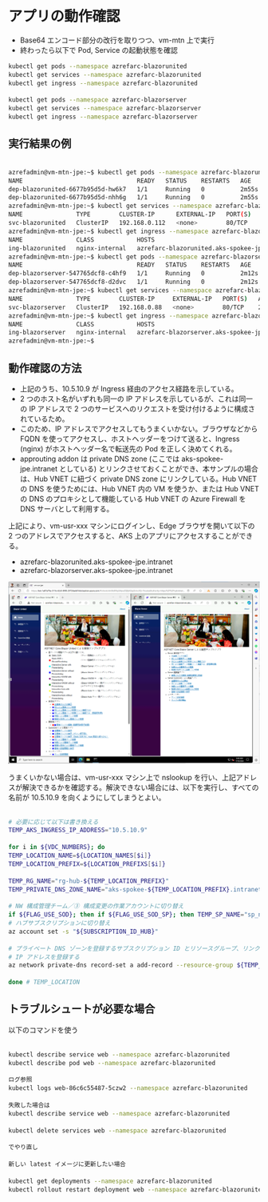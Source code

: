 # アプリの動作確認

- Base64 エンコード部分の改行を取りつつ、vm-mtn 上で実行
- 終わったら以下で Pod, Service の起動状態を確認

```bash
kubectl get pods --namespace azrefarc-blazorunited
kubectl get services --namespace azrefarc-blazorunited
kubectl get ingress --namespace azrefarc-blazorunited

kubectl get pods --namespace azrefarc-blazorserver
kubectl get services --namespace azrefarc-blazorserver
kubectl get ingress --namespace azrefarc-blazorserver
```

## 実行結果の例

```bash

azrefadmin@vm-mtn-jpe:~$ kubectl get pods --namespace azrefarc-blazorunited
NAME                                READY   STATUS    RESTARTS   AGE
dep-blazorunited-6677b95d5d-hw6k7   1/1     Running   0          2m55s
dep-blazorunited-6677b95d5d-nhh6g   1/1     Running   0          2m55s
azrefadmin@vm-mtn-jpe:~$ kubectl get services --namespace azrefarc-blazorunited
NAME               TYPE        CLUSTER-IP      EXTERNAL-IP   PORT(S)   AGE
svc-blazorunited   ClusterIP   192.168.0.112   <none>        80/TCP    2m58s
azrefadmin@vm-mtn-jpe:~$ kubectl get ingress --namespace azrefarc-blazorunited
NAME               CLASS            HOSTS                                           ADDRESS     PORTS   AGE
ing-blazorunited   nginx-internal   azrefarc-blazorunited.aks-spokee-jpe.intranet   10.5.10.9   80      3m2s
azrefadmin@vm-mtn-jpe:~$ kubectl get pods --namespace azrefarc-blazorserver
NAME                                READY   STATUS    RESTARTS   AGE
dep-blazorserver-547765dcf8-c4hf9   1/1     Running   0          2m12s
dep-blazorserver-547765dcf8-d2dvc   1/1     Running   0          2m12s
azrefadmin@vm-mtn-jpe:~$ kubectl get services --namespace azrefarc-blazorserver
NAME               TYPE        CLUSTER-IP     EXTERNAL-IP   PORT(S)   AGE
svc-blazorserver   ClusterIP   192.168.0.88   <none>        80/TCP    2m16s
azrefadmin@vm-mtn-jpe:~$ kubectl get ingress --namespace azrefarc-blazorserver
NAME               CLASS            HOSTS                                           ADDRESS     PORTS   AGE
ing-blazorserver   nginx-internal   azrefarc-blazorserver.aks-spokee-jpe.intranet   10.5.10.9   80      2m20s
azrefadmin@vm-mtn-jpe:~$

```

## 動作確認の方法

- 上記のうち、10.5.10.9 が Ingress 経由のアクセス経路を示している。
- 2 つのホスト名がいずれも同一の IP アドレスを示しているが、これは同一の IP アドレスで 2 つのサービスへのリクエストを受け付けるように構成されているため。
- このため、IP アドレスでアクセスしてもうまくいかない。ブラウザなどから FQDN を使ってアクセスし、ホストヘッダーをつけて送ると、Ingress (nginx) がホストヘッダー名で転送先の Pod を正しく決めてくれる。
- approuting addon は private DNS zone (ここでは aks-spokee-jpe.intranet としている) とリンクさせておくことができ、本サンプルの場合は、Hub VNET に紐づく private DNS zone にリンクしている。Hub VNET の DNS を使うためには、Hub VNET 内の VM を使うか、または Hub VNET の DNS のプロキシとして機能している Hub VNET の Azure Firewall を DNS サーバとして利用する。

上記により、vm-usr-xxx マシンにログインし、Edge ブラウザを開いて以下の 2 つのアドレスでアクセスすると、AKS 上のアプリにアクセスすることができる。

- azrefarc-blazorunited.aks-spokee-jpe.intranet
- azrefarc-blazorserver.aks-spokee-jpe.intranet

![picture 0](./images/a2b5597cd5a4e4d315c9fa5144a57d51836c9cba09974e1bdfbfdd96fd7b30e7.png)  


うまくいかない場合は、vm-usr-xxx マシン上で nslookup を行い、上記アドレスが解決できるかを確認する。解決できない場合には、以下を実行し、すべての名前が 10.5.10.9 を向くようにしてしまうとよい。

```bash

# 必要に応じて以下は書き換える
TEMP_AKS_INGRESS_IP_ADDRESS="10.5.10.9"

for i in ${VDC_NUMBERS}; do
TEMP_LOCATION_NAME=${LOCATION_NAMES[$i]}
TEMP_LOCATION_PREFIX=${LOCATION_PREFIXS[$i]}

TEMP_RG_NAME="rg-hub-${TEMP_LOCATION_PREFIX}"
TEMP_PRIVATE_DNS_ZONE_NAME="aks-spokee-${TEMP_LOCATION_PREFIX}.intranet"

# NW 構成管理チーム／③ 構成変更の作業アカウントに切り替え
if ${FLAG_USE_SOD}; then if ${FLAG_USE_SOD_SP}; then TEMP_SP_NAME="sp_nw_change"; az login --service-principal --username ${SP_APP_IDS[${TEMP_SP_NAME}]} --password ${SP_PWDS[${TEMP_SP_NAME}]} --tenant ${PRIMARY_DOMAIN_NAME} --allow-no-subscriptions; else az account clear; az login -u "user_nw_change@${PRIMARY_DOMAIN_NAME}" -p "${ADMIN_PASSWORD}"; fi; fi
# ハブサブスクリプションに切り替え
az account set -s "${SUBSCRIPTION_ID_HUB}"

# プライベート DNS ゾーンを登録するサブスクリプション ID とリソースグループ、リンク先 VNET
# IP アドレスを登録する
az network private-dns record-set a add-record --resource-group ${TEMP_RG_NAME} --zone-name ${TEMP_PRIVATE_DNS_ZONE_NAME} --record-set-name "*" --ipv4-address ${TEMP_AKS_INGRESS_IP_ADDRESS} --subscription "${SUBSCRIPTION_ID_HUB}"

done # TEMP_LOCATION

```

## トラブルシュートが必要な場合

以下のコマンドを使う

```bash

kubectl describe service web --namespace azrefarc-blazorunited
kubectl describe pod web --namespace azrefarc-blazorunited

ログ参照
kubectl logs web-86c6c55487-5czw2 --namespace azrefarc-blazorunited

失敗した場合は
kubectl describe service web --namespace azrefarc-blazorunited

kubectl delete services web --namespace azrefarc-blazorunited

でやり直し

新しい latest イメージに更新したい場合

kubectl get deployments --namespace azrefarc-blazorunited
kubectl rollout restart deployment web --namespace azrefarc-blazorunited

```
